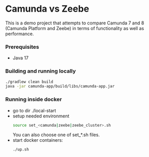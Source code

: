 # Camunda vs Zeebe

This is a demo project that attempts to compare Camunda 7 and 8 (Camunda Platform and Zeebe)
in terms of functionality as well as performance.

### Prerequisites

- Java 17

### Building and running locally
```bash
./gradlew clean build
java -jar camunda-app/build/libs/camunda-app.jar
```

### Running inside docker

- go to dir ./local-start
- setup needed environment
    ```bash
    source set_<camunda|zeebe|zeebe_cluster>.sh
    ```
    You can also choose one of set_*.sh files.
- start docker containers:
    ```bash
    ./up.sh
    ```
